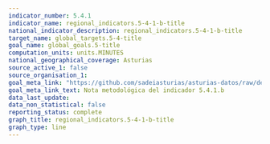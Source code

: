 ```yaml
---
indicator_number: 5.4.1
indicator_name: regional_indicators.5-4-1-b-title
national_indicator_description: regional_indicators.5-4-1-b-title
target_name: global_targets.5-4-title
goal_name: global_goals.5-title
computation_units: units.MINUTES
national_geographical_coverage: Asturias
source_active_1: false
source_organisation_1:  
goal_meta_link: "https://github.com/sadeiasturias/asturias-datos/raw/develop/methodology/5.4.1.b.pdf"
goal_meta_link_text: Nota metodológica del indicador 5.4.1.b
data_last_update:  
data_non_statistical: false
reporting_status: complete
graph_title: regional_indicators.5-4-1-b-title
graph_type: line
---
```

